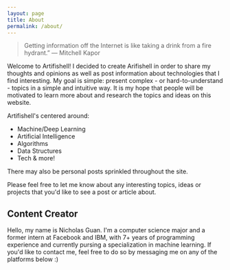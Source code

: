 ```yaml
---
layout: page
title: About
permalink: /about/
---
```


 > Getting information off the Internet is like taking a drink from a fire hydrant.” — Mitchell Kapor
 
Welcome to Artifishell! I decided to create Arifishell in order to share my thoughts and opinions as well as post information about technologies that I find interesting. My goal is simple: present complex - or hard-to-understand - topics in a simple and intuitive way. It is my hope that people will be motivated to learn more about and research the topics and ideas on this website.

Artifishell's centered around:

- Machine/Deep Learning
- Artificial Intelligence
- Algorithms
- Data Structures
- Tech & more!
 
There may also be personal posts sprinkled throughout the site.

Please feel free to let me know about any interesting topics, ideas or projects that you'd like to see a post or article about.

## Content Creator

Hello, my name is Nicholas Guan. I'm a computer science major and a former intern at Facebook and IBM, with 7+ years of programming experience and currently pursing a specialization in machine learning. If you'd like to contact me, feel free to do so by messaging me on any of the platforms below :)
